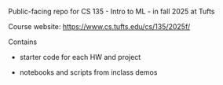 Public-facing repo for CS 135 - Intro to ML - in fall 2025 at Tufts

Course website: <https://www.cs.tufts.edu/cs/135/2025f/>

Contains 

* starter code for each HW and project

* notebooks and scripts from inclass demos


